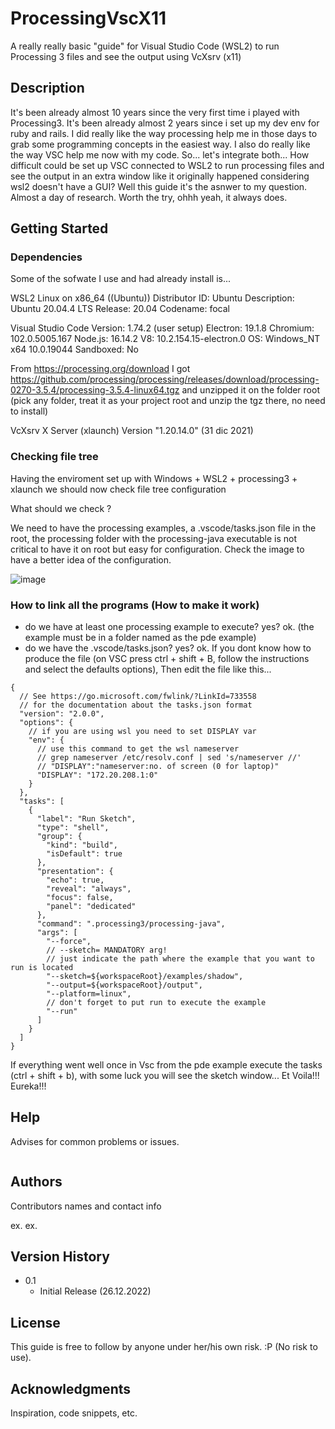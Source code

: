 # ProcessingVscX11

A really really basic "guide" for Visual Studio Code (WSL2) to run Processing 3 files and see the output using VcXsrv (x11)

## Description

It's been already almost 10 years since the very first time i played with Processing3.
It's been already almost 2 years since i set up my dev env for ruby and rails.
I did really like the way processing help me in those days to grab some programming concepts in the easiest way.
I also do really like the way VSC help me now with my code.
So... let's integrate both... 
How difficult could be set up VSC connected to WSL2 to run processing files and see the output in an extra window
like it originally happened considering wsl2 doesn't have a GUI?
Well this guide it's the asnwer to my question.
Almost a day of research.
Worth the try, ohhh yeah, it always does.

## Getting Started

### Dependencies
Some of the sofwate I use and had already install is...

WSL2
Linux on x86_64 ((Ubuntu))
Distributor ID: Ubuntu
Description:    Ubuntu 20.04.4 LTS
Release:        20.04
Codename:       focal

Visual Studio Code
Version: 1.74.2 (user setup)
Electron: 19.1.8
Chromium: 102.0.5005.167
Node.js: 16.14.2
V8: 10.2.154.15-electron.0
OS: Windows_NT x64 10.0.19044
Sandboxed: No

From https://processing.org/download I got 
https://github.com/processing/processing/releases/download/processing-0270-3.5.4/processing-3.5.4-linux64.tgz
and unzipped it on the folder root
(pick any folder, treat it as your project root and unzip the tgz there, no need to install)

VcXsrv X Server (xlaunch)
Version "1.20.14.0" (31 dic 2021)

### Checking file tree

Having the enviroment set up with Windows + WSL2 + processing3 + xlaunch
we should  now check file tree configuration

What should we check ?

We need to have the processing examples, a .vscode/tasks.json file in the root, 
the processing folder with the processing-java executable is not critical to have it on root but easy for configuration.
Check the image to have a better idea of the configuration.

![image](https://user-images.githubusercontent.com/53477788/209586560-e076a5ac-53e0-4dc1-b8fd-c8269a309982.png)

### How to link all the programs (How to make it work)

* do we have at least one processing example to execute? yes? ok. (the example must be in a folder named as the  pde example)
* do we have the .vscode/tasks.json? yes? ok.
  If you dont know how to produce the file
  (on VSC press ctrl + shift + B,  follow the instructions and select the defaults options),
  Then edit the file like this...

```
{
  // See https://go.microsoft.com/fwlink/?LinkId=733558
  // for the documentation about the tasks.json format
  "version": "2.0.0",
  "options": {
    // if you are using wsl you need to set DISPLAY var
    "env": {
      // use this command to get the wsl nameserver
      // grep nameserver /etc/resolv.conf | sed 's/nameserver //'
      // "DISPLAY":"nameserver:no. of screen (0 for laptop)" 
      "DISPLAY": "172.20.208.1:0"
    }
  },
  "tasks": [
    {
      "label": "Run Sketch",
      "type": "shell",
      "group": {
        "kind": "build",
        "isDefault": true
      },
      "presentation": {
        "echo": true,
        "reveal": "always",
        "focus": false,
        "panel": "dedicated"
      },
      "command": ".processing3/processing-java",
      "args": [
        "--force",
        // --sketch= MANDATORY arg!
        // just indicate the path where the example that you want to run is located 
        "--sketch=${workspaceRoot}/examples/shadow",
        "--output=${workspaceRoot}/output",
        "--platform=linux",
        // don't forget to put run to execute the example
        "--run"
      ]
    }
  ]
}
```

If everything went well once in Vsc from the pde example execute the tasks (ctrl + shift + b), with some luck you will see the sketch window...
Et Voila!!! Eureka!!!

## Help

Advises for common problems or issues.
```
```

## Authors

Contributors names and contact info

ex.
ex. 

## Version History

* 0.1
    * Initial Release (26.12.2022)

## License

This guide is free to follow by anyone under her/his own risk. :P
(No risk to use).

## Acknowledgments

Inspiration, code snippets, etc.
